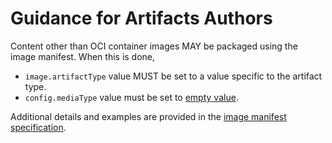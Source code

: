 # Guidance for Artifacts Authors

Content other than OCI container images MAY be packaged using the image manifest.
When this is done, 

 - `image.artifactType` value MUST be set to a value specific to the artifact type.
 - `config.mediaType` value must be set to [empty value](manifest.md#guidance-for-an-empty-descriptor).

Additional details and examples are provided in the [image manifest specification](manifest.md#guidelines-for-artifact-usage).
